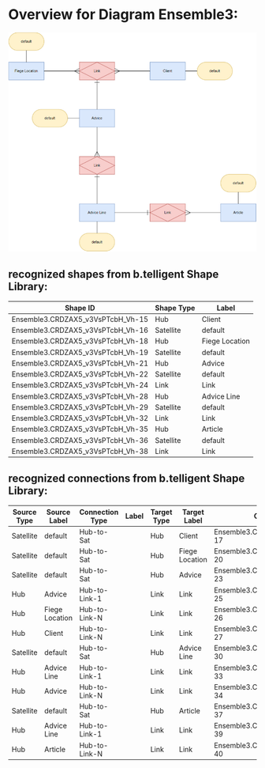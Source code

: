 # Overview for Diagram **Ensemble3**:

![Diagram Ensemble3](../png/Ensemble3.png)
## recognized shapes from b.telligent Shape Library:

|Shape ID|Shape Type|Label|
|--------|----------|-----|
|Ensemble3.CRDZAX5_v3VsPTcbH_Vh-15|Hub|Client|
|Ensemble3.CRDZAX5_v3VsPTcbH_Vh-16|Satellite|default|
|Ensemble3.CRDZAX5_v3VsPTcbH_Vh-18|Hub|Fiege Location|
|Ensemble3.CRDZAX5_v3VsPTcbH_Vh-19|Satellite|default|
|Ensemble3.CRDZAX5_v3VsPTcbH_Vh-21|Hub|Advice|
|Ensemble3.CRDZAX5_v3VsPTcbH_Vh-22|Satellite|default|
|Ensemble3.CRDZAX5_v3VsPTcbH_Vh-24|Link|Link|
|Ensemble3.CRDZAX5_v3VsPTcbH_Vh-28|Hub|Advice Line|
|Ensemble3.CRDZAX5_v3VsPTcbH_Vh-29|Satellite|default|
|Ensemble3.CRDZAX5_v3VsPTcbH_Vh-32|Link|Link|
|Ensemble3.CRDZAX5_v3VsPTcbH_Vh-35|Hub|Article|
|Ensemble3.CRDZAX5_v3VsPTcbH_Vh-36|Satellite|default|
|Ensemble3.CRDZAX5_v3VsPTcbH_Vh-38|Link|Link|

## recognized connections from b.telligent Shape Library:

|Source Type|Source Label|Connection Type|Label|Target Type|Target Label|Connection ID|Source ID|Target ID|
|-----------|------------|---------------|-----|-----------|------------|-------------|---------|---------|
|Satellite|default|Hub-to-Sat||Hub|Client|Ensemble3.CRDZAX5_v3VsPTcbH_Vh-17|Ensemble3.CRDZAX5_v3VsPTcbH_Vh-16|Ensemble3.CRDZAX5_v3VsPTcbH_Vh-15
|Satellite|default|Hub-to-Sat||Hub|Fiege Location|Ensemble3.CRDZAX5_v3VsPTcbH_Vh-20|Ensemble3.CRDZAX5_v3VsPTcbH_Vh-19|Ensemble3.CRDZAX5_v3VsPTcbH_Vh-18
|Satellite|default|Hub-to-Sat||Hub|Advice|Ensemble3.CRDZAX5_v3VsPTcbH_Vh-23|Ensemble3.CRDZAX5_v3VsPTcbH_Vh-22|Ensemble3.CRDZAX5_v3VsPTcbH_Vh-21
|Hub|Advice|Hub-to-Link-1||Link|Link|Ensemble3.CRDZAX5_v3VsPTcbH_Vh-25|Ensemble3.CRDZAX5_v3VsPTcbH_Vh-21|Ensemble3.CRDZAX5_v3VsPTcbH_Vh-24
|Hub|Fiege Location|Hub-to-Link-N||Link|Link|Ensemble3.CRDZAX5_v3VsPTcbH_Vh-26|Ensemble3.CRDZAX5_v3VsPTcbH_Vh-18|Ensemble3.CRDZAX5_v3VsPTcbH_Vh-24
|Hub|Client|Hub-to-Link-N||Link|Link|Ensemble3.CRDZAX5_v3VsPTcbH_Vh-27|Ensemble3.CRDZAX5_v3VsPTcbH_Vh-15|Ensemble3.CRDZAX5_v3VsPTcbH_Vh-24
|Satellite|default|Hub-to-Sat||Hub|Advice Line|Ensemble3.CRDZAX5_v3VsPTcbH_Vh-30|Ensemble3.CRDZAX5_v3VsPTcbH_Vh-29|Ensemble3.CRDZAX5_v3VsPTcbH_Vh-28
|Hub|Advice Line|Hub-to-Link-1||Link|Link|Ensemble3.CRDZAX5_v3VsPTcbH_Vh-33|Ensemble3.CRDZAX5_v3VsPTcbH_Vh-28|Ensemble3.CRDZAX5_v3VsPTcbH_Vh-32
|Hub|Advice|Hub-to-Link-N||Link|Link|Ensemble3.CRDZAX5_v3VsPTcbH_Vh-34|Ensemble3.CRDZAX5_v3VsPTcbH_Vh-21|Ensemble3.CRDZAX5_v3VsPTcbH_Vh-32
|Satellite|default|Hub-to-Sat||Hub|Article|Ensemble3.CRDZAX5_v3VsPTcbH_Vh-37|Ensemble3.CRDZAX5_v3VsPTcbH_Vh-36|Ensemble3.CRDZAX5_v3VsPTcbH_Vh-35
|Hub|Advice Line|Hub-to-Link-1||Link|Link|Ensemble3.CRDZAX5_v3VsPTcbH_Vh-39|Ensemble3.CRDZAX5_v3VsPTcbH_Vh-28|Ensemble3.CRDZAX5_v3VsPTcbH_Vh-38
|Hub|Article|Hub-to-Link-N||Link|Link|Ensemble3.CRDZAX5_v3VsPTcbH_Vh-40|Ensemble3.CRDZAX5_v3VsPTcbH_Vh-35|Ensemble3.CRDZAX5_v3VsPTcbH_Vh-38
